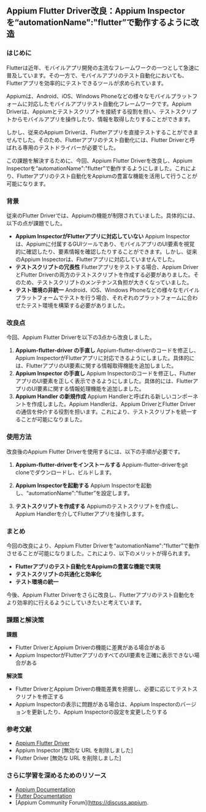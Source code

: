 ## Appium Flutter Driver改良：Appium Inspectorを“automationName":"flutter”で動作するように改造

### はじめに

Flutterは近年、モバイルアプリ開発の主流なフレームワークの一つとして急速に普及しています。その一方で、モバイルアプリのテスト自動化においても、Flutterアプリを効率的にテストできるツールが求められています。

Appiumは、Android、iOS、Windows Phoneなどの様々なモバイルプラットフォームに対応したモバイルアプリテスト自動化フレームワークです。Appium Driverは、Appiumとテストスクリプトを接続する役割を担い、テストスクリプトからモバイルアプリを操作したり、情報を取得したりすることができます。

しかし、従来のAppium Driverは、Flutterアプリを直接テストすることができませんでした。そのため、Flutterアプリのテスト自動化には、Flutter Driverと呼ばれる専用のテストドライバーが必要でした。

この課題を解決するために、今回、Appium Flutter Driverを改良し、Appium Inspectorを“automationName":"flutter”で動作するようにしました。これにより、Flutterアプリのテスト自動化をAppiumの豊富な機能を活用して行うことが可能になります。

### 背景

従来のFlutter Driverでは、Appiumの機能が制限されていました。具体的には、以下の点が課題でした。

* **Appium InspectorがFlutterアプリに対応していない**
  Appium Inspectorは、Appiumに付属するGUIツールであり、モバイルアプリのUI要素を視覚的に確認したり、要素情報を確認したりすることができます。しかし、従来のAppium Inspectorは、Flutterアプリに対応していませんでした。
* **テストスクリプトの冗長性**
  Flutterアプリをテストする場合、Appium DriverとFlutter Driverの両方のテストスクリプトを作成する必要がありました。そのため、テストスクリプトのメンテナンス負担が大きくなっていました。
* **テスト環境の非統一**
  Android、iOS、Windows Phoneなどの様々なモバイルプラットフォームでテストを行う場合、それぞれのプラットフォームに合わせたテスト環境を構築する必要がありました。

### 改良点

今回、Appium Flutter Driverを以下の3点から改良しました。

1. **Appium-flutter-driver の手直し**
   Appium-flutter-driverのコードを修正し、Appium InspectorがFlutterアプリに対応できるようにしました。具体的には、FlutterアプリのUI要素に関する情報取得機能を追加しました。
2. **Appium Inspector の手直し**
   Appium Inspectorのコードを修正し、FlutterアプリのUI要素を正しく表示できるようにしました。具体的には、FlutterアプリのUI要素に関する情報処理機能を追加しました。
3. **Appium Handler の新規作成**
   Appium Handlerと呼ばれる新しいコンポーネントを作成しました。Appium Handlerは、Appium DriverとFlutter Driverの通信を仲介する役割を担います。これにより、テストスクリプトを統一することが可能になりました。

### 使用方法

改良後のAppium Flutter Driverを使用するには、以下の手順が必要です。

1. **Appium-flutter-driverをインストールする**
   Appium-flutter-driverをgit cloneでダウンロードし、ビルドします。

2. **Appium Inspectorを起動する**
   Appium Inspectorを起動し、“automationName":"flutter”を設定します。

3. **テストスクリプトを作成する**
   Appiumのテストスクリプトを作成し、Appium Handlerを介してFlutterアプリを操作します。

### まとめ

今回の改良により、Appium Flutter Driverを“automationName":"flutter”で動作させることが可能になりました。これにより、以下のメリットが得られます。

* **Flutterアプリのテスト自動化をAppiumの豊富な機能で実現**
* **テストスクリプトの共通化と効率化**
* **テスト環境の統一**

今後、Appium Flutter Driverをさらに改良し、Flutterアプリのテスト自動化をより効率的に行えるようにしていきたいと考えています。

### 課題と解決策

**課題**

* Flutter DriverとAppium Driverの機能に差異がある場合がある
* Appium InspectorがFlutterアプリのすべてのUI要素を正確に表示できない場合がある

**解決策**

* Flutter DriverとAppium Driverの機能差異を把握し、必要に応じてテストスクリプトを修正する
* Appium Inspectorの表示に問題がある場合は、Appium Inspectorのバージョンを更新したり、Appium Inspectorの設定を変更したりする

### 参考文献

* [Appium Flutter Driver](https://github.com/appium/appium-flutter-driver)
* Appium Inspector [無効な URL を削除しました]
* Flutter Driver [無効な URL を削除しました]

### さらに学習を深めるためのリソース

* [Appium Documentation](https://appium.io/docs/en/)
* [Flutter Documentation](https://flutter.dev/docs)
* [Appium Community Forum](https://discuss.appium.